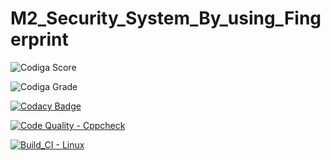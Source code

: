 # M2_Security_System_By_using_Fingerprint

![Codiga Score](https://api.codiga.io/project/32976/score/svg)

![Codiga Grade](https://api.codiga.io/project/32976/status/svg)

[![Codacy Badge](https://app.codacy.com/project/badge/Grade/3c16d7e4726d41b29fa84e45b4ceda0a)](https://www.codacy.com/gh/krishna-prakash-kallepalli/M2_Range_Detection_using_Ultrasonic_Sensor/dashboard?utm_source=github.com&amp;utm_medium=referral&amp;utm_content=krishna-prakash-kallepalli/M2_Range_Detection_using_Ultrasonic_Sensor&amp;utm_campaign=Badge_Grade)

[![Code Quality - Cppcheck](https://github.com/krishna-prakash-kallepalli/M2_LED_Matrix/actions/workflows/cpp.yml/badge.svg)](https://github.com/krishna-prakash-kallepalli/M2_LED_Matrix/actions/workflows/cpp.yml)

[![Build_CI - Linux](https://github.com/krishna-prakash-kallepalli/M2_LED_Matrix/actions/workflows/Linux.yml/badge.svg)](https://github.com/krishna-prakash-kallepalli/M2_LED_Matrix/actions/workflows/Linux.yml)

